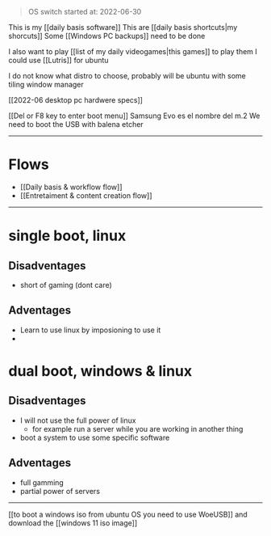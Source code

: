 > OS switch started at: 2022-06-30

This is my [[daily basis software]]
This are [[daily basis shortcuts|my shorcuts]]
Some [[Windows PC backups]] need to be done

I also want to play [[list of my daily videogames|this games]] to play them I could use [[Lutris]] for ubuntu

I do not know what distro to choose, probably will be ubuntu with some tiling window manager

[[2022-06 desktop pc hardwere specs]]

[[Del or F8 key to enter boot menu]]
Samsung Evo es el nombre del m.2
We need to boot the USB with balena etcher

---
# Flows
- [[Daily basis & workflow flow]]
- [[Entretaiment & content creation flow]]

---
# single boot, linux
## Disadventages
- short of gaming (dont care)
## Adventages
- Learn to use linux by imposioning to use it
- 
# dual boot, windows & linux
## Disadventages
- I will not use the full power of linux
	- for example run a server while you are working in another thing
- boot a system to use some specific software
## Adventages
- full gamming
- partial power of servers

---
[[to boot a windows iso from ubuntu OS you need to use WoeUSB]] and download the [[windows 11 iso image]]